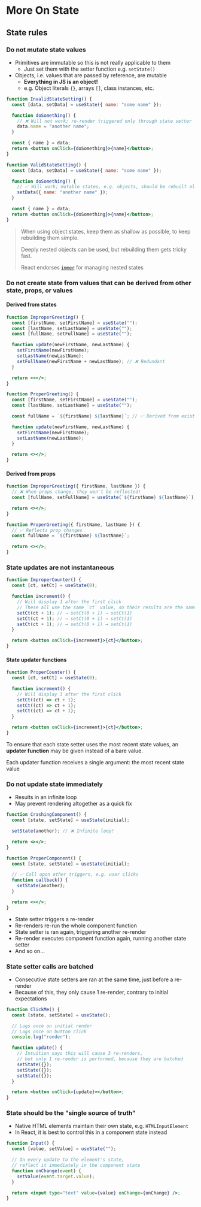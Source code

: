 # More On State

## State rules

### Do not mutate state values

- Primitives are immutable so this is not really applicable to them
  - Just set them with the setter function e.g. `setState()`
- Objects, i.e. values that are passed by reference, are mutable
  - **Everything in JS is an object!**
  - e.g. Object literals `{}`, arrays `[]`, class instances, etc.

```jsx
function InvalidStateSetting() {
  const [data, setData] = useState({ name: "some name" });

  function doSomething() {
    // ❌ Will not work; re-render triggered only through state setter
    data.name = "another name";
  }

  const { name } = data;
  return <button onClick={doSomething}>{name}</button>;
}

function ValidStateSetting() {
  const [data, setData] = useState({ name: "some name" });

  function doSomething() {
    // ✅ Will work; mutable states, e.g. objects, should be rebuilt altogether
    setData({ name: "another name" });
  }

  const { name } = data;
  return <button onClick={doSomething}>{name}</button>;
}
```

> When using object states, keep them as shallow as possible, to keep rebuilding them simple.
>
> Deeply nested objects can be used, but rebuilding them gets tricky fast.
>
> React endorses [`immer`](https://immerjs.github.io/immer/) for managing nested states

### Do not create state from values that can be derived from other state, props, or values

#### Derived from states

```jsx
function ImproperGreeting() {
  const [firstName, setFirstName] = useState("");
  const [lastName, setLastName] = useState("");
  const [fullName, setFullName] = useState("");

  function update(newFirstName, newLastName) {
    setFirstName(newFirstName);
    setLastName(newLastName);
    setFullName(newFirstName + newLastName); // ❌ Redundant
  }

  return <></>;
}

function ProperGreeting() {
  const [firstName, setFirstName] = useState("");
  const [lastName, setLastName] = useState("");

  const fullName = `${firstName} ${lastName}`; // ✅ Derived from existing states

  function update(newFirstName, newLastName) {
    setFirstName(newFirstName);
    setLastName(newLastName);
  }

  return <></>;
}
```

#### Derived from props

```jsx
function ImproperGreeting({ firstName, lastName }) {
  // ❌ When props change, they won't be reflected!
  const [fullName, setFullName] = useState(`${firstName} ${lastName}`);

  return <></>;
}

function ProperGreeting({ firstName, lastName }) {
  // ✅ Reflects prop changes
  const fullName = `${firstName} ${lastName}`;

  return <></>;
}
```

### State updates are not instantaneous

```jsx
function ImproperCounter() {
  const [ct, setCt] = useState(0);

  function increment() {
    // Will display 1 after the first click
    // These all use the same `ct` value, so their results are the same
    setCt(ct + 1); // → setCt(0 + 1) → setCt(1)
    setCt(ct + 1); // → setCt(0 + 1) → setCt(1)
    setCt(ct + 1); // → setCt(0 + 1) → setCt(1)
  }

  return <button onClick={increment}>{ct}</button>;
}
```

#### State updater functions

```jsx
function ProperCounter() {
  const [ct, setCt] = useState(0);

  function increment() {
    // Will display 3 after the first click
    setCt((ct) => ct + 1);
    setCt((ct) => ct + 1);
    setCt((ct) => ct + 1);
  }

  return <button onClick={increment}>{ct}</button>;
}
```

To ensure that each state setter uses the most recent state values, an **updater function** may be given instead of a bare value.

Each updater function receives a single argument: the most recent state value

### Do not update state immediately

- Results in an infinite loop
- May prevent rendering altogether as a quick fix

```jsx
function CrashingComponent() {
  const [state, setState] = useState(initial);

  setState(another); // ❌ Infinite loop!

  return <></>;
}

function ProperComponent() {
  const [state, setState] = useState(initial);

  // ✅ Call upon other triggers, e.g. user clicks
  function callback() {
    setState(another);
  }

  return <></>;
}
```

- State setter triggers a re-render
- Re-renders re-run the whole component function
- State setter is ran again, triggering another re-render
- Re-render executes component function again, running another state setter
- And so on...

### State setter calls are batched

- Consecutive state setters are ran at the same time, just before a re-render
- Because of this, they only cause 1 re-render, contrary to initial expectations

```jsx
function ClickMe() {
  const [state, setState] = useState();

  // Logs once on initial render
  // Logs once on button click
  console.log("render");

  function update() {
    // Intuition says this will cause 3 re-renders,
    // but only 1 re-render is performed, because they are batched
    setState({});
    setState({});
    setState({});
  }

  return <button onClick={update}></button>;
}
```

### State should be the "single source of truth"

- Native HTML elements maintain their own state, e.g. `HTMLInputElement`
- In React, it is best to control this in a component state instead

```jsx
function Input() {
  const [value, setValue] = useState("");

  // On every update to the element's state,
  // reflect it immediately in the component state
  function onChange(event) {
    setValue(event.target.value);
  }

  return <input type="text" value={value} onChange={onChange} />;
}
```
